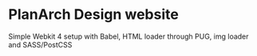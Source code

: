 # PlanArch Design website
Simple Webkit 4 setup with Babel, HTML loader through PUG, img loader and SASS/PostCSS

